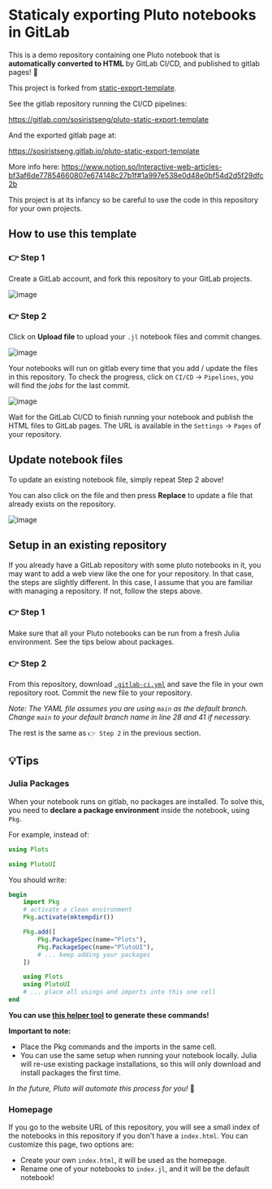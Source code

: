 # Staticaly exporting Pluto notebooks in GitLab

This is a demo repository containing one Pluto notebook that is **automatically converted to HTML** by GitLab CI/CD, and published to gitlab pages! 🌝

This project is forked from [static-export-template](https://github.com/JuliaPluto/static-export-template).

See the gitlab repository running the CI/CD pipelines:

<https://gitlab.com/sosiristseng/pluto-static-export-template>

And the exported gitlab page at:

<https://sosiristseng.gitlab.io/pluto-static-export-template>


More info here:
<https://www.notion.so/Interactive-web-articles-bf3af6de77854660807e674148c27b1f#1a997e538e0d48e0bf54d2d5f29dfc2b>

This project is at its infancy so be careful to use the code in this repository for your own projects.

## How to use this template

### 👉 Step 1

Create a GitLab account, and fork this repository to your GitLab projects.

![image](https://user-images.githubusercontent.com/40054455/123437682-8552b200-d602-11eb-8daa-d7aaeca3eb7e.png)


### 👉 Step 2

Click on **Upload file** to upload your `.jl` notebook files and commit changes.

![image](https://user-images.githubusercontent.com/40054455/123435949-b16d3380-d600-11eb-8597-30d324f608b8.png)

Your notebooks will run on gitlab every time that you add / update the files in this repository. To check the progress, click on `CI/CD` -> `Pipelines`, you will find the _jobs_ for the last commit.

![image](https://user-images.githubusercontent.com/40054455/123438575-67d21800-d603-11eb-991f-84ee90b6808f.png)

Wait for the GitLab CI/CD to finish running your notebook and publish the HTML files to GitLab pages. The URL is available in the `Settings` -> `Pages` of your repository.

## Update notebook files

To update an existing notebook file, simply repeat Step 2 above! 

You can also click on the file and then press **Replace** to update a file that already exists on the repository.

![image](https://user-images.githubusercontent.com/40054455/123435720-73700f80-d600-11eb-9c44-7b4ad699a969.png)


## Setup in an existing repository

If you already have a GitLab repository with some pluto notebooks in it, you may want to add a web view like the one for your repository. In that case, the steps are slightly different. In this case, I assume that you are familiar with managing a repository. If not, follow the steps above.

### 👉 Step 1

Make sure that all your Pluto notebooks can be run from a fresh Julia environment. See the tips below about packages.

### 👉 Step 2

From this repository, download [`.gitlab-ci.yml`](.gitlab-ci.yml) and save the file in your own repository root. Commit the new file to your repository.

*Note: The YAML file assumes you are using `main` as the default branch. Change `main` to your default branch name in line 28 and 41 if necessary.*

The rest is the same as `👉 Step 2` in the previous section.


## 💡Tips

### Julia Packages

When your notebook runs on gitlab, no packages are installed. To solve this, you need to **declare a package environment** inside the notebook, using `Pkg`.

For example, instead of:

```julia
using Plots
```

```julia
using PlutoUI
```

You should write:

```julia
begin
    import Pkg
    # activate a clean environment
    Pkg.activate(mktempdir())

    Pkg.add([
        Pkg.PackageSpec(name="Plots"),
        Pkg.PackageSpec(name="PlutoUI"),
        # ... keep adding your packages
    ])

    using Plots
    using PlutoUI
    # ... place all usings and imports into this one cell
end
```

**You can use [this helper tool](https://fonsp.com/article-test-3/pkghelper.html) to generate these commands!**

**Important to note:**

- Place the Pkg commands and the imports in the same cell.
- You can use the same setup when running your notebook locally. Julia will re-use existing package installations, so this will only download and install packages the first time.

_In the future, Pluto will automate this process for you!_ 🙈

### Homepage

If you go to the website URL of this repository, you will see a small index of the notebooks in this repository if you don't have a `index.html`. You can customize this page, two options are:

- Create your own `index.html`, it will be used as the homepage.
- Rename one of your notebooks to `index.jl`, and it will be the default notebook!